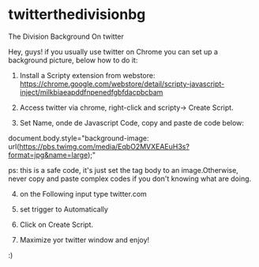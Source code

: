 # twitterthedivisionbg
The Division Background On twitter
 
Hey, guys! 
if you usually use twitter on Chrome you can set up a background picture, below how to do it:

1)  Install a Scripty extension from webstore:
https://chrome.google.com/webstore/detail/scripty-javascript-inject/milkbiaeapddfnpenedfgbfdacpbcbam
      
2) Access twitter via chrome, right-click and scripty-> Create Script.

3) Set Name, onde de Javascript Code, copy and paste de code below:

document.body.style="background-image: url(https://pbs.twimg.com/media/EqbO2MVXEAEuH3s?format=jpg&name=large);"

ps: this is a safe code, it's just set the tag body to an image.Otherwise, never copy and paste complex codes if you don't knowing what are doing.

4) on the Following input type twitter.com
5) set trigger to Automatically
6) Click on Create Script.

7) Maximize yor twitter window and enjoy!

:)
